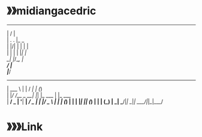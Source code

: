 # 》》midiangacedric
___  ___                               
|  \/  |                               
| .  . |_   _                          
| |\/| | | | |                         
| |  | | |_| |                         
\_|  |_/\__, |                         
         __/ |                         
        |___/                          
______          _    __      _ _       
| ___ \        | |  / _|    | (_)      
| |_/ /__  _ __| |_| |_ ___ | |_  ___  
|  __/ _ \| '__| __|  _/ _ \| | |/ _ \ 
| | | (_) | |  | |_| || (_) | | | (_) |
\_|  \___/|_|   \__|_| \___/|_|_|\___/ 
                                       
                                       
# 》》》Link

